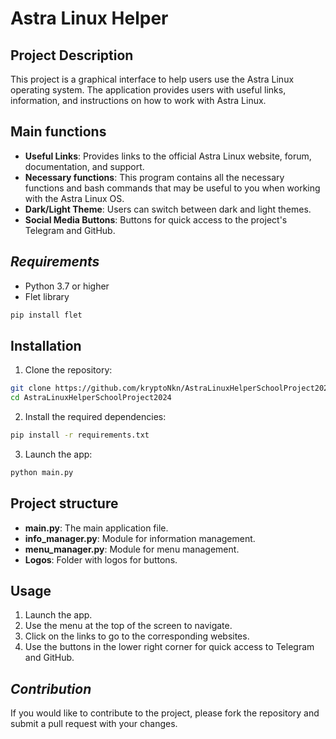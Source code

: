 # **Astra Linux Helper**


## **Project Description**

This project is a graphical interface to help users use the Astra Linux operating system. The application provides users with useful links, information, and instructions on how to work with Astra Linux.

## **Main functions**

- **Useful Links**: Provides links to the official Astra Linux website, forum, documentation, and support.
- **Necessary functions**: This program contains all the necessary functions and bash commands that may be useful to you when working with the Astra Linux OS.
- **Dark/Light Theme**: Users can switch between dark and light themes.
- **Social Media Buttons**: Buttons for quick access to the project's Telegram and GitHub.

## *Requirements*

- Python 3.7 or higher
- Flet library
```bash
pip install flet
```

## **Installation**

1. Clone the repository:
```bash
git clone https://github.com/kryptoNkn/AstraLinuxHelperSchoolProject2024.git
cd AstraLinuxHelperSchoolProject2024
```

2. Install the required dependencies:
```bash
pip install -r requirements.txt
```

3. Launch the app:
```bash
python main.py
```

## **Project structure**

* **main.py**: The main application file.
* **info_manager.py**: Module for information management.
* **menu_manager.py**: Module for menu management.
* **Logos**: Folder with logos for buttons.

## **Usage**

1. Launch the app.
2. Use the menu at the top of the screen to navigate.
3. Click on the links to go to the corresponding websites.
4. Use the buttons in the lower right corner for quick access to Telegram and GitHub.

## *Contribution*

If you would like to contribute to the project, please fork the repository and submit a pull request with your changes.
